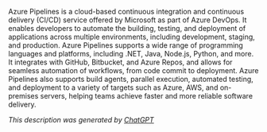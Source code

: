 Azure Pipelines is a cloud-based continuous integration and continuous delivery (CI/CD) service offered by Microsoft as part of Azure DevOps. It enables developers to automate the building, testing, and deployment of applications across multiple environments, including development, staging, and production. Azure Pipelines supports a wide range of programming languages and platforms, including .NET, Java, Node.js, Python, and more. It integrates with GitHub, Bitbucket, and Azure Repos, and allows for seamless automation of workflows, from code commit to deployment. Azure Pipelines also supports build agents, parallel execution, automated testing, and deployment to a variety of targets such as Azure, AWS, and on-premises servers, helping teams achieve faster and more reliable software delivery.

*This description was generated by [ChatGPT](https://chatgpt.com/)*